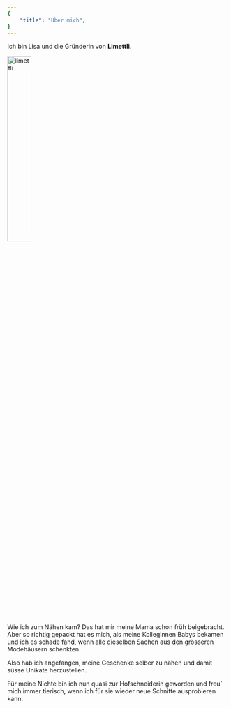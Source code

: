 ```yaml
---
{
    "title": "Über mich",
}
---
```


Ich bin Lisa und die Gründerin von __Limettli__.

<div class="portrait">
<img src="/images/liseli_scaled.png" alt="limettli" width="33%">
</div>

Wie ich zum Nähen kam? Das hat mir meine Mama schon früh beigebracht. Aber so richtig gepackt hat es mich, als meine Kolleginnen Babys bekamen und ich es schade fand, wenn alle dieselben Sachen aus den grösseren Modehäusern schenkten.

Also hab ich angefangen, meine Geschenke selber zu nähen und damit süsse Unikate herzustellen.

Für meine Nichte bin ich nun quasi zur Hofschneiderin geworden und freu’ mich immer tierisch, wenn ich für sie wieder neue Schnitte ausprobieren kann.

